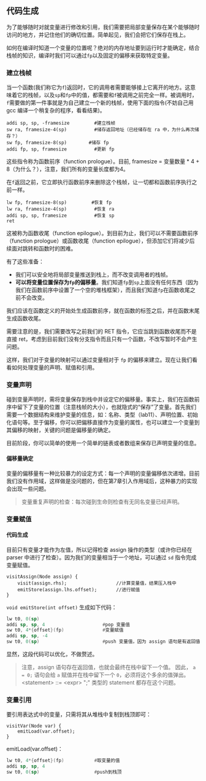 ## 代码生成

为了能够随时对就变量进行修改和引用，我们需要把局部变量保存在某个能够随时访问的地方，并记住他们的确切位置。简单起见，我们会把它们保存在栈上。

如何在编译时知道一个变量的位置呢？绝对的内存地址要到运行时才能确定，结合栈帧的知识，编译时我们可以通过`fp`以及固定的偏移来获取特定变量。

### 建立栈帧

当一个函数(我们称它为`f`)返回时，它的调用者需要能够接上它离开的地方。这意味着它的栈帧，以及`sp`和`fp`中的值，都需要和`f`被调用之前完全一样。被调用时，`f`需要做的第一件事就是为自己建立一个新的栈帧，使用下面的指令(不妨自己用 gcc 编译一个稍复杂的程序，看看结果)。

```
addi sp, sp, -framesize         #建立栈帧
sw ra, framesize-4(sp)          #储存返回地址（已经储存在 ra 中，为什么再次储存？）
sw fp, framesize-8(sp)        #储存 fp
addi fp, sp, framesize          #更新 fp
```

这些指令称为函数前序（function prologue）。目前, framesize = 变量数量 * 4 + 8（为什么？），注意，我们所有的变量长度都为4。

在`f`返回之前，它立即执行函数前序来删除这个栈帧，让一切都和函数前序执行之前一样。

```
lw fp, framesize-8(sp)         #恢复 fp
lw ra, framesize-4(sp)          #恢复 ra
addi sp, sp, framesize          #恢复 sp
ret
```
这被称为函数收尾（function epilogue）。到目前为止，我们可以不需要函数前序（function prologue）或函数收尾（function epilogue），但添加它们将减少后续面对跳转和函数时的困难。

有了这些准备：
- 我们可以安全地将局部变量推送到栈上，而不改变调用者的栈帧。
- **可以将变量位置保存为`fp`的偏移量**。我们知道`fp`到`sp`上面没有任何东西（因为我们在函数前序中设置了一个空的堆栈框架），而且我们知道`fp`在函数收尾之前不会改变。


我们应该在函数定义的开始处生成函数前序，就在函数的标签之后，并在函数末尾生成函数收尾。

需要注意的是，我们需要改写之前我们的 RET 指令，它应当跳到函数收尾而不是直接 ret，考虑到目前我们没有分支指令而且只有一个函数，不改写暂时不会产生问题。

这样，我们对于变量的映射可以通过变量相对于 `fp` 的偏移来建立。现在让我们看看如何处理变量的声明、赋值和引用。

### 变量声明

碰到变量声明时，需将变量保存到栈中并设定它的偏移量。事实上，我们在函数前序中留下了变量的位置（注意栈帧的大小），也就隐式的“保存”了变量。首先我们需要一个数据结构来维护变量的信息，如：名称、类型（lab11）、声明位置、初始化语句等。至于偏移，你可以把偏移直接作为变量的属性，也可以建立一个变量到其偏移的映射，关键的问题是偏移量的确定。

目前阶段，你可以简单的使用一个简单的链表或者数组来保存已声明变量的信息。

#### 偏移量确定

变量的偏移量有一种比较暴力的设定方式：每一个声明的变量偏移依次递增。目前我们没有作用域，这样做是没问题的，但在第7章引入作用域后，这种暴力的实现会出现一些问题。

> 变量重复声明的检查：每次碰到生命则检查有无同名变量已经声明。

### 变量赋值

#### 代码生成

目前只有变量才能作为左值，所以记得检查 assign 操作的类型（或许你已经在 parser 中进行了检查）。因为我们的变量相当于一个地址，可以通过 `sd` 指令完成变量赋值。

```
visitAssign(Node assign) {
    visit(assign.rhs);                  //计算变量值，结果压入栈中
    emitStore(assign.lhs.offset);       //进行赋值
}
```
`void emitStore(int offset)` 生成如下代码：

```asm
lw t0, 0(sp)
addi sp, sp, 4                     #pop 变量值                   
sw t0, 4*{offset}(fp)              #变量赋值
addi sp, sp, -4
sw t0, 0(sp)                       #push 变量值，因为 assign 语句是有返回值的
```

显然，这段代码可以优化，不做赘述。

> 注意，assign 语句存在返回值，也就会最终在栈中留下一个值。
> 因此， `a = 0;` 语句会给 `a` 赋值并在栈中留下一个 `0`，必须将这个多余的值弹出。
> \<statement\> ::= \<expr\> ";" 类型的 statement 都存在这个问题。

### 变量引用

要引用表达式中的变量，只需将其从堆栈中复制到栈顶即可：

```
visitVar(Node var) {
    emitLoad(var.offset);
}
```

emitLoad(var.offset)：

```asm
lw t0, 4*{offset}(fp)           #取变量的值
addi sp, sp, 4
sw t0, 0(sp)                    #push到栈顶
```